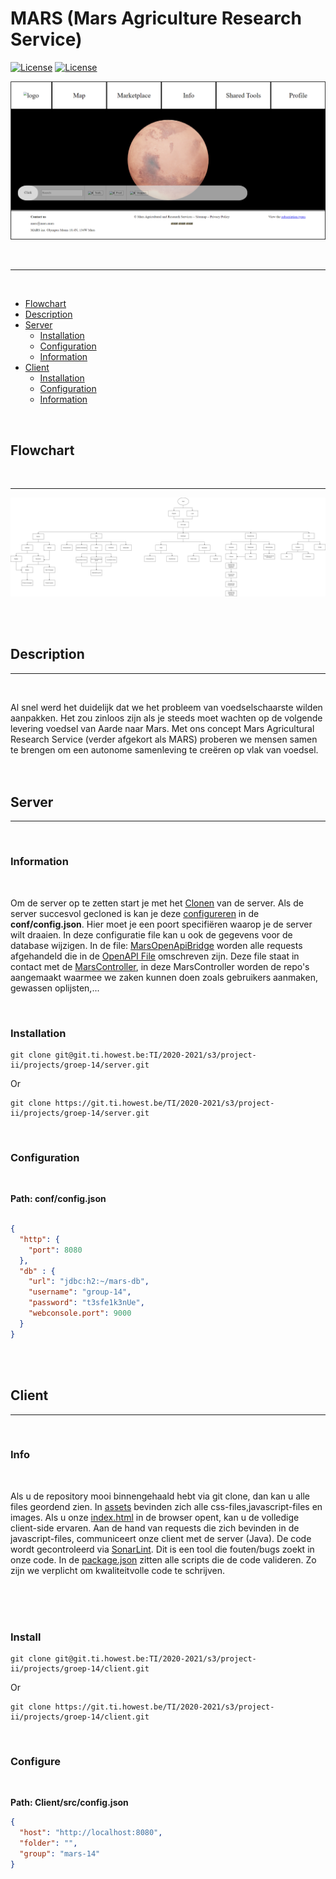 # MARS (Mars Agriculture Research Service)


[![License](https://img.shields.io/badge/License-SonarlintClient%201.0-Green.svg)](https://sonar.ti.howest.be/sonar/dashboard?id=2020.project-ii%3Amars-client-14) [![License](https://img.shields.io/badge/License-SonarlintServer%201.0-Green.svg)](https://sonar.ti.howest.be/sonar/dashboard?id=2020.project-ii%3Amars-server-14)

![Website Home Page](./HomePage.png)

<br />

---
<br />

* [Flowchart](##Flowchart)
* [Description](##Description)
* [Server](##Server)
    * [Installation](###Installation)
    * [Configuration](###Configuration)
    * [Information](###Information)
* [Client](##Client)
    * [Installation](###Install)
    * [Configuration](###Configure)
    * [Information](###Info)

<br />


## Flowchart
<br />

---
![Flowchart](flowchart.png)


<br /><br />

## Description
---
<br />

Al snel werd het duidelijk dat we het probleem van voedselschaarste wilden
aanpakken. Het zou zinloos zijn als je steeds moet wachten op de volgende levering
voedsel van Aarde naar Mars. Met ons concept Mars Agricultural Research Service
(verder afgekort als MARS) proberen we mensen samen te brengen om een
autonome samenleving te creëren op vlak van voedsel.
<br /><br /><br />


## Server
---

<br />

### Information
<br />

Om de server op te zetten start je met het [Clonen](###Installation) van de server. Als de server succesvol gecloned is kan je deze [configureren](##Configuration)  in de **conf/config.json**. Hier moet je een poort specifiëren waarop je de server wilt draaien. In deze configuratie file kan u ook de gegevens voor de database wijzigen. In de file: [MarsOpenApiBridge](NYI) worden alle requests afgehandeld die in de [OpenAPI File](NYI) omschreven zijn. Deze file staat in contact met de [MarsController](NYI), in deze MarsController worden de repo's aangemaakt waarmee we zaken kunnen doen zoals gebruikers aanmaken, gewassen oplijsten,...

<br />

### Installation

```
git clone git@git.ti.howest.be:TI/2020-2021/s3/project-ii/projects/groep-14/server.git

```
Or

``` 
git clone https://git.ti.howest.be/TI/2020-2021/s3/project-ii/projects/groep-14/server.git

```
<br />

### Configuration
<br />

**Path: conf/config.json**

```json

{
  "http": {
    "port": 8080
  },
  "db" : {
    "url": "jdbc:h2:~/mars-db",
    "username": "group-14",
    "password": "t3sfe1k3nUe",
    "webconsole.port": 9000
  }
}

```


<br />
<br />

## Client
---
<br />


### Info
<br />

Als u de repository mooi binnengehaald hebt via git clone, dan kan u alle files geordend zien. In [assets](NYI) bevinden zich alle css-files,javascript-files en images. Als u onze [index.html](NYI) in de browser opent, kan u de volledige client-side ervaren. Aan de hand van requests die zich bevinden in de javascript-files, communiceert onze client met de server (Java). De code wordt gecontroleerd via [SonarLint](https://sonar.ti.howest.be/sonar/projects?search=14+mars). Dit is een tool die fouten/bugs zoekt in onze code. In de [package.json](NYI) zitten alle scripts die de code valideren. Zo zijn we verplicht om kwaliteitvolle code te schrijven.

<br />
<br />
<br />

### Install

```
git clone git@git.ti.howest.be:TI/2020-2021/s3/project-ii/projects/groep-14/client.git

```
Or

``` 
git clone https://git.ti.howest.be/TI/2020-2021/s3/project-ii/projects/groep-14/client.git

```
<br />

### Configure
<br />

**Path: Client/src/config.json**
```json
{
  "host": "http://localhost:8080",
  "folder": "",
  "group": "mars-14"
}

```

